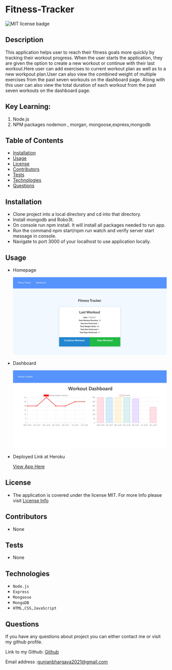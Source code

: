 # Fitness-Tracker

![MIT license badge](https://img.shields.io/badge/license-MIT-green)

## Description

This application helps user to reach their fitness goals more quickly by tracking their workout progress.
When the user starts the application, they are given the option to create a new workout or continue with their last workout.Here user can add exercises to current workout plan as well as to a new workpout plan.User can also view the combined weight of multiple exercises from the past seven workouts on the dashboard page. Along with this user can also view the total duration of each workout from the past seven workouts on the dashboard page.

## Key Learning:

1. Node.js
2. NPM packages nodemon , morgan, mongoose,express,mongodb

## Table of Contents

- [Installation](#Installation)
- [Usage](#Usage)
- [License](#License)
- [Contributors](#Contributors)
- [Tests](#Tests)
- [Technologies](#Technologies)
- [Questions](#Questions)

## Installation

- Clone project into a local directory and cd into that directory.
- Install mongodb and Robo3t.
- On console run npm install. It will install all packages needed to run app.
- Run the command npm start/npm run watch and verify server start message in console.
- Navigate to port 3000 of your localhost to use application locally.

## Usage

- Homepage

  ![CLI](./public/images/HomePage.jpg)

- Dashboard

  ![CLI](./public/images/dashboard.jpg)

- Deployed Link at Heroku

  [View App Here]()

## License

- The application is covered under the license MIT. For more Info please visit [License Info](https://opensource.org/licenses/MIT)

## Contributors

- None

## Tests

- None

## Technologies

- `Node.js`
- `Express`
- `Mongoose`
- `MongoDB`
- `HTML,CSS,JavaScript`

## Questions

If you have any questions about project you can either contact me or visit my github profile.

Link to my Github: [Github](https://github.com/gunjanb)

Email address :[gunjanbhargava2021@gmail.com](mailto:gunjanbhargava2021@gmail.com)
